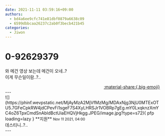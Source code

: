 ```yaml
---
date: 2021-11-11 03:59:16+09:00
authors:
  - bd4a6ee9cfc741e81dbf0879a6638c09
  - 6599dbbcaa26237c2ab0f3becb421b45
categories:
  - Jiwon
---
```


# 0-92629379

<div class="post-container" markdown="1">
<div class="content-container md-sidebar__scrollwrap" markdown="1">

와 메건 영상 보는데 메건이 오네..?<br>이게 무슨일이람..?..

</div>
</div>

<div style="text-align: right;" markdown="1">
<a href="https://weverse.io/fromis9/fanpost/0-92629379" style="text-align: right;">:material-share:{.big-emoji}</a>
</div>
---

<div class="comments-container md-sidebar__scrollwrap" markdown="1">
<div class="comment" markdown="1">
<div class='id-container' markdown="1">
![](https://phinf.wevpstatic.net/MjAyMzA2MjVfMzMg/MDAxNjg3NjU0MTExOTU5.7GFeCpkRW4jdCPevFi1sgeF7S4XyLHRSJr1VOBRp7gEg.mY0LxqknzXmYC4oZ6TpxCmdSnAbldBctUiaEHQVjHkgg.JPEG/image.jpg?type=s72){ pfp loading=lazy }
**<span class="artist">지원</span>** <small>Nov 11 2021, 04:00</small><br>
</div>
<div class='comment-body' markdown="1">
데스티니..?..
</div>
</div>
</div>
---
